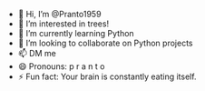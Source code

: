 - 👋 Hi, I’m @Pranto1959
- 👀 I’m interested in trees!
- 🌱 I’m currently learning Python
- 💞️ I’m looking to collaborate on Python projects
- 📫 DM me
- 😄 Pronouns: p r a n t o
- ⚡ Fun fact: Your brain is constantly eating itself.

<!---
Pranto1959/Pranto1959 is a ✨ special ✨ repository because its `README.md` (this file) appears on your GitHub profile.
You can click the Preview link to take a look at your changes.
--->
